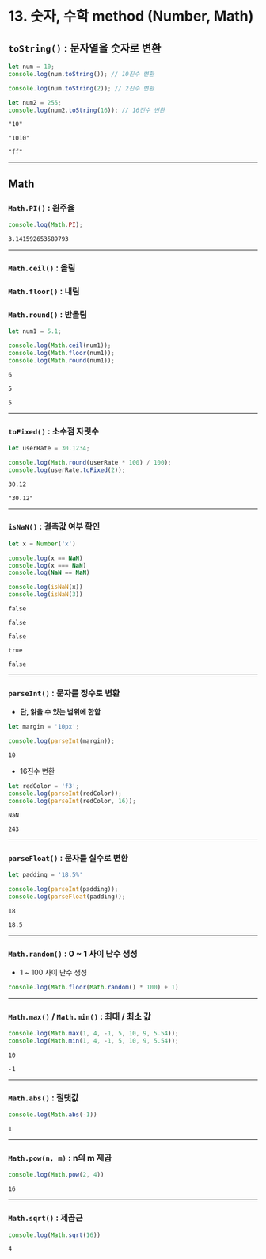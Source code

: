 # 13. 숫자, 수학 method (Number, Math)

## `toString()` : 문자열을 숫자로 변환

```jsx
let num = 10;
console.log(num.toString()); // 10진수 변환

console.log(num.toString(2)); // 2진수 변환

let num2 = 255;
console.log(num2.toString(16)); // 16진수 변환
```

```
"10"

"1010"

"ff"
```

---

## Math

### `Math.PI()` : 원주율

```jsx
console.log(Math.PI);
```

```
3.141592653589793
```

---

### `Math.ceil()` : 올림

### `Math.floor()` : 내림

### `Math.round()` : 반올림

```jsx
let num1 = 5.1;

console.log(Math.ceil(num1));
console.log(Math.floor(num1));
console.log(Math.round(num1));
```

```
6

5

5
```

---

### `toFixed()` : 소수점 자릿수

```jsx
let userRate = 30.1234;

console.log(Math.round(userRate * 100) / 100);
console.log(userRate.toFixed(2));
```

```
30.12

"30.12"
```

---

### `isNaN()` : 결측값 여부 확인

```jsx
let x = Number('x')

console.log(x == NaN)
console.log(x === NaN)
console.log(NaN == NaN)

console.log(isNaN(x))
console.log(isNaN(3))
```

```
false

false

false

true

false
```

---

### `parseInt()` : 문자를 정수로 변환

- **단, 읽을 수 있는 범위에 한함**

```jsx
let margin = '10px';

console.log(parseInt(margin));
```

```
10
```

- 16진수 변환

```jsx
let redColor = 'f3';
console.log(parseInt(redColor));
console.log(parseInt(redColor, 16));
```

```
NaN

243
```

---

### `parseFloat()` : 문자를 실수로 변환

```jsx
let padding = '18.5%'

console.log(parseInt(padding));
console.log(parseFloat(padding));
```

```
18

18.5
```

---

### `Math.random()` : 0 ~ 1 사이 난수 생성

- 1 ~ 100 사이 난수 생성

```jsx
console.log(Math.floor(Math.random() * 100) + 1)
```

---

### `Math.max()` / `Math.min()` : 최대 / 최소 값

```jsx
console.log(Math.max(1, 4, -1, 5, 10, 9, 5.54));
console.log(Math.min(1, 4, -1, 5, 10, 9, 5.54));
```

```
10

-1
```

---

### `Math.abs()` : 절댓값

```jsx
console.log(Math.abs(-1))
```

```
1
```

---

### `Math.pow(n, m)` : n의 m 제곱

```jsx
console.log(Math.pow(2, 4))
```

```
16
```

---

### `Math.sqrt()` : 제곱근

```jsx
console.log(Math.sqrt(16))
```

```
4
```